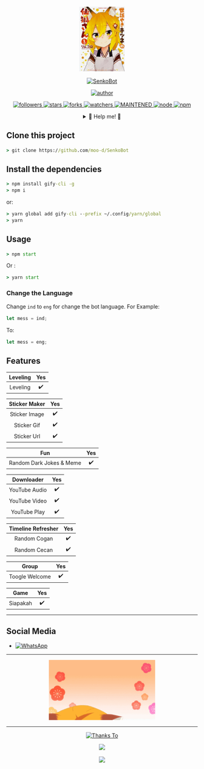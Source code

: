 <p align="center">
  <a href="/">
    <img src="./lib/GitMedia/senkobot.jpg" width="120">
  </a>
</p>
<p align="center">
  <a href="/">
    <img title="SenkoBot" src="https://img.shields.io/badge/-SENKOBOT-green?colorA=%23ff0000&colorB=%23017e40&style=for-the-badge">
  </a>
</p>
<p align="center">
  <a href="https://github.com/moo-d">
    <img title="author" src="https://img.shields.io/badge/author-nazwa-orange?style=for-the-badge&logo=github">
  </a>
</p>
<p align="center">
  <a href="https://github.com/mhankbarbar/followers">
    <img title="followers" src="https://img.shields.io/github/followers/moo-d">
  </a>
  <a href="https://github.com/moo-d/senkobot/stargazers">
    <img title="stars" src="https://img.shields.io/github/stars/moo-d/SenkoBot">
  </a>
  <a href="https://github.com/moo-d/SenkoBot/network/members">
    <img title="forks" src="https://img.shields.io/github/forks/moo-d/SenkoBot">
  </a>
  <a href="https://github.com/moo-d/SenkoBot/watchers">
    <img title="watchers" src="https://img.shields.io/github/watchers/moo-d/SenkoBot">
  </a>
  <a href="/">
    <img title="MAINTENED" src="https://img.shields.io/badge/maintened%3F-yes-brightgreen">
  </a>
  <a href="/">
    <img title="node" src="https://img.shields.io/badge/node->=12.20.2-brightgreen"
  </a>
  <a href="/">
    <img title="npm" src="https://img.shields.io/badge/npm->=6.14.11-green">
  </a>
</p>
<div align="center">
  <details>
    <summary>🍥 Help me! 🍥</summary>

 &nbsp;

 <p>
 <a href="https://www.buymeacoffee.com/moodyID">
 <img title="Buy Me A Coffee" src="https://www.buymeacoffee.com/assets/img/custom_images/orange_img.png">
 </a>
 </p>

 <p>
 <a href="https://trakteer.id/moody">
 <img title="Trakteer" src="https://button.ibnux.net/trakteer/moody.png" width="128">
 </a>
 </p>

  </details>
</div>

## Clone this project

```cmd
> git clone https://github.com/moo-d/SenkoBot
```

## Install the dependencies

```cmd
> npm install gify-cli -g
> npm i
```

or:

```cmd
> yarn global add gify-cli --prefix ~/.config/yarn/global
> yarn
```

## Usage

```cmd
> npm start
```

Or :

```cmd
> yarn start
```

### Change the Language

Change `ind` to `eng` for change the bot language. For Example:

```js
let mess = ind;
```

To:

```js
let mess = eng;
```

## Features

| Leveling | Yes |
|:--------:|:---:|
| Leveling | ✔️  |

| Sticker Maker | Yes |
|:-------------:|:---:|
| Sticker Image | ✔️  |
| Sticker Gif   | ✔️  |
| Sticker Url   | ✔️  |

|           Fun            | Yes |
|:------------------------:|:---:|
| Random Dark Jokes & Meme | ✔️  |

|   Downloader   | Yes |
|:--------------:|:---:|
| YouTube Audio  | ✔️  |
| YouTube Video  | ✔️  |
| YouTube Play   | ✔️  |

| Timeline Refresher | Yes |
|:------------------:|:---:|
| Random Cogan       | ✔️  |
| Random Cecan       | ✔️  |

|     Group      | Yes |
|:--------------:|:---:|
| Toogle Welcome | ✔️  |

|   Game   | Yes |
|:--------:|:---:|
| Siapakah | ✔️  |

---

## Social Media

* <a href="https://chat.whatsapp.com/LAlD7OVteHeJ7fPY9eIuiw"><img alt="WhatsApp" src="https://img.shields.io/badge/WhatsApp%20Group-25D366?style=for-the-badge&logo=whatsapp&logoColor=white"/></a>

---

<p align="center">
  <img src="/lib/GitMedia/senko-san.gif" width="280">
</p>

---

<p align="center">
  <a href="/">
    <img title="Thanks To" src="https://img.shields.io/badge/-THANKS%20TO-0b778a?style=for-the-badge">
  </a>
</p>
<p align="center">
  <a href="https://github.com/open-wa/wa-automate-nodejs">
    <img src="https://img.shields.io/badge/-%40OPEN--WA%2FWA--AUTOMATE--NODEJS-000?style=flat-square&logo=github">
  </a>
</p>
<p align="center">
  <a href="https://github.com/SlavyanDesu">
    <img src="https://img.shields.io/badge/-SLAVYANDESU-000?style=flat-square&logo=github"
  </a>
</p>
